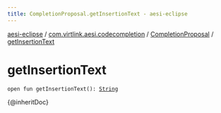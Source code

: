 ```yaml
---
title: CompletionProposal.getInsertionText - aesi-eclipse
---
```


[aesi-eclipse](../../index.html) / [com.virtlink.aesi.codecompletion](../index.html) / [CompletionProposal](index.html) / [getInsertionText](.)

# getInsertionText

`open fun getInsertionText(): `[`String`](https://kotlinlang.org/api/latest/jvm/stdlib/kotlin/-string/index.html)

{@inheritDoc}

